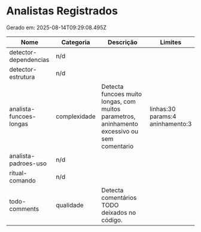 # Analistas Registrados

Gerado em: 2025-08-14T09:29:08.495Z

| Nome                    | Categoria    | Descrição                                                                                    | Limites                                |
| ----------------------- | ------------ | -------------------------------------------------------------------------------------------- | -------------------------------------- |
| detector-dependencias   | n/d          |                                                                                              |                                        |
| detector-estrutura      | n/d          |                                                                                              |                                        |
| analista-funcoes-longas | complexidade | Detecta funcoes muito longas, com muitos parametros, aninhamento excessivo ou sem comentario | linhas:30<br>params:4<br>aninhamento:3 |
| analista-padroes-uso    | n/d          |                                                                                              |                                        |
| ritual-comando          | n/d          |                                                                                              |                                        |
| todo-comments           | qualidade    | Detecta comentários TODO deixados no código.                                                 |                                        |
